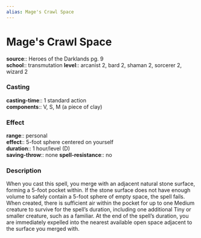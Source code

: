 ```yaml
---
alias: Mage's Crawl Space
---
```


# Mage's Crawl Space 

**source**:: Heroes of the Darklands pg. 9  
**school**:: transmutation
**level**:: arcanist 2, bard 2, shaman 2, sorcerer 2, wizard 2

### Casting 

**casting-time**:: 1 standard action  
**components**:: V, S, M (a piece of clay)

### Effect 

**range**:: personal  
**effect**:: 5-foot sphere centered on yourself  
**duration**:: 1 hour/level (D)  
**saving-throw**:: none
**spell-resistance**:: no

### Description 

When you cast this spell, you merge with an adjacent natural stone surface, forming a 5-foot pocket within. If the stone surface does not have enough volume to safely contain a 5-foot sphere of empty space, the spell fails. When created, there is sufficient air within the pocket for up to one Medium creature to survive for the spell’s duration, including one additional Tiny or smaller creature, such as a familiar. At the end of the spell’s duration, you are immediately expelled into the nearest available open space adjacent to the surface you merged with.
